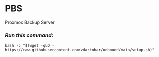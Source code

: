 # PBS
Proxmox Backup Server
  
### *Run this command*:
```
bash -c "$(wget -qLO - https://raw.githubusercontent.com/vdarkobar/unbound/main/setup.sh)"
```
